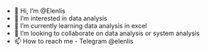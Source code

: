 - 👋 Hi, I’m @Elenlis
- 👀 I’m interested in data analysis
- 🌱 I’m currently learning data analysis in excel
- 💞️ I’m looking to collaborate on data analysis or system analysis
- 📫 How to reach me - Telegram @elenlis

<!---
Elenlis/Elenlis is a ✨ special ✨ repository because its `README.md` (this file) appears on your GitHub profile.
You can click the Preview link to take a look at your changes.
--->
